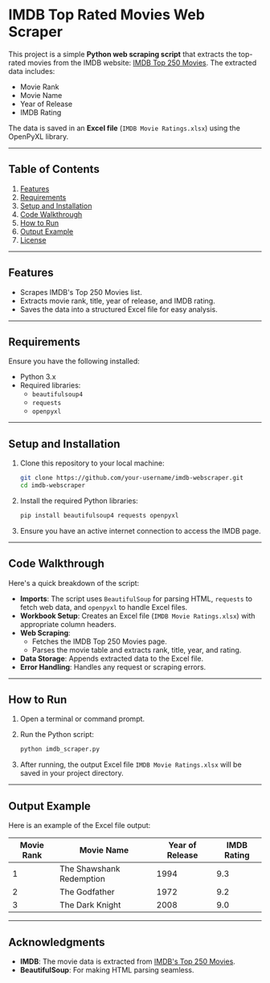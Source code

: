 # IMDB Top Rated Movies Web Scraper

This project is a simple **Python web scraping script** that extracts the top-rated movies from the IMDB website: [IMDB Top 250 Movies](https://www.imdb.com/chart/top/). The extracted data includes:

- Movie Rank  
- Movie Name  
- Year of Release  
- IMDB Rating  

The data is saved in an **Excel file** (`IMDB Movie Ratings.xlsx`) using the OpenPyXL library.

---

## **Table of Contents**
1. [Features](#features)
2. [Requirements](#requirements)
3. [Setup and Installation](#setup-and-installation)
4. [Code Walkthrough](#code-walkthrough)
5. [How to Run](#how-to-run)
6. [Output Example](#output-example)
7. [License](#license)

---

## **Features**

- Scrapes IMDB's Top 250 Movies list.  
- Extracts movie rank, title, year of release, and IMDB rating.  
- Saves the data into a structured Excel file for easy analysis.  

---

## **Requirements**

Ensure you have the following installed:

- Python 3.x  
- Required libraries:
  - `beautifulsoup4`  
  - `requests`  
  - `openpyxl`  

---

## **Setup and Installation**

1. Clone this repository to your local machine:

    ```bash
    git clone https://github.com/your-username/imdb-webscraper.git
    cd imdb-webscraper
    ```

2. Install the required Python libraries:

    ```bash
    pip install beautifulsoup4 requests openpyxl
    ```

3. Ensure you have an active internet connection to access the IMDB page.

---

## **Code Walkthrough**

Here's a quick breakdown of the script:

- **Imports**: The script uses `BeautifulSoup` for parsing HTML, `requests` to fetch web data, and `openpyxl` to handle Excel files.  
- **Workbook Setup**: Creates an Excel file (`IMDB Movie Ratings.xlsx`) with appropriate column headers.  
- **Web Scraping**:  
  - Fetches the IMDB Top 250 Movies page.  
  - Parses the movie table and extracts rank, title, year, and rating.  
- **Data Storage**: Appends extracted data to the Excel file.  
- **Error Handling**: Handles any request or scraping errors.  

---

## **How to Run**

1. Open a terminal or command prompt.  
2. Run the Python script:

    ```bash
    python imdb_scraper.py
    ```

3. After running, the output Excel file `IMDB Movie Ratings.xlsx` will be saved in your project directory.  

---

## **Output Example**

Here is an example of the Excel file output:

| Movie Rank | Movie Name                | Year of Release | IMDB Rating |
|------------|---------------------------|-----------------|-------------|
| 1          | The Shawshank Redemption  | 1994            | 9.3         |
| 2          | The Godfather             | 1972            | 9.2         |
| 3          | The Dark Knight           | 2008            | 9.0         |


---

## **Acknowledgments**

- **IMDB**: The movie data is extracted from [IMDB's Top 250 Movies](https://www.imdb.com/chart/top/).  
- **BeautifulSoup**: For making HTML parsing seamless.  

